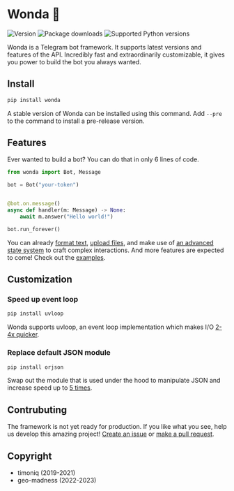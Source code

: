 # Wonda 🫧

[//]: # (Features)
[examples]: examples/high_level
[format text]: examples/high_level/formatting_example.py
[upload files]: examples/high_level/file_upload_example.py
[an advanced state system]: examples/high_level/use_state_dispenser.py

[//]: # (Badges)
![Version](https://img.shields.io/pypi/v/wonda?label=version&style=flat-square)
![Package downloads](https://img.shields.io/pypi/dw/wonda?label=downloads&style=flat-square)
![Supported Python versions](https://img.shields.io/pypi/pyversions/wonda?label=supported%20python%20versions&style=flat-square)

Wonda is a Telegram bot framework. It supports latest versions and features of the API. Incredibly fast and extraordinarily customizable, it gives you power to build the bot you always wanted.

## Install

```bash
pip install wonda
```

A stable version of Wonda can be installed using this command. Add `--pre` to the command to install a pre-release version.

## Features

Ever wanted to build a bot? You can do that in only 6 lines of code.

```python
from wonda import Bot, Message

bot = Bot("your-token")


@bot.on.message()
async def handler(m: Message) -> None:
    await m.answer("Hello world!")

bot.run_forever()
```

You can already [format text], [upload files], and make use of [an advanced state system] to craft complex interactions. And more features are expected to come! Check out the [examples].

## Customization

### Speed up event loop

```bash
pip install uvloop
```

Wonda supports uvloop, an event loop implementation which makes I/O [2-4x quicker](https://github.com/magicstack/uvloop#performance).

### Replace default JSON module

``` bash
pip install orjson
```

Swap out the module that is used under the hood to manipulate JSON and increase speed up to [5 times](https://github.com/ijl/orjson#performance).

## Contrubuting

The framework is not yet ready for production. If you like what you see, help us develop this amazing project! [Create an issue](https://github.com/wondergram-org/wonda/issues/new/choose) or [make a pull request](https://github.com/wondergram-org/wonda/compare).

## Copyright

- timoniq (2019-2021)
- geo-madness (2022-2023)
